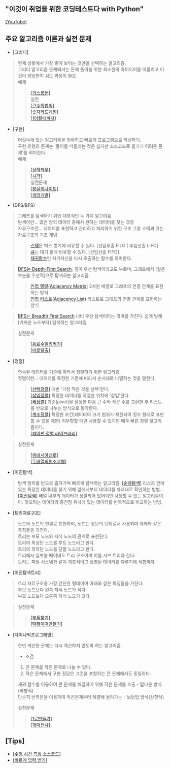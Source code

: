 ## "이것이 취업을 위한 코딩테스트다 with Python"
[[YouTube]](https://youtu.be/m-9pAwq1o3w)

## 주요 알고리즘 이론과 실전 문제
- [그리디]  
> 현재 상황에서 가장 좋아 보이는 것만을 선택하는 알고리즘.   
> 그리디 알고리즘 문제에서는 문제 풀이를 위한 최소한의 아이디어를 떠올리고 이것이 정당한지 검토 과정이 필요.   
> 예제    
>> [[거스름돈]](./greedy/거스름돈.py)   
> 실전   
>> [[큰수의법칙]](./greedy/큰수의법칙.py)   
>> [[숫자카드게임]](./greedy/숫자카드게임.py)   
>> [[1이될때까지]](./greedy/1이될때까지.py)   

- [구현]   
> 머릿속에 있는 알고리즘을 정확하고 빠르게 프로그램으로 작성하기.   
> 구현 유형의 문제는 '풀이를 떠올리는 것은 쉽지만 소스코드로 옮기기 어려운 문제'를 의미한다.   
> 예제   
>> [[상하좌우]](./구현/상하좌우.py)   
>> [[시각]](./구현/시각.py)   
> 실전문제   
>> [[왕실의나이트]](./구현/왕실의나이트.py)   
>> [[게임개발]](./구현/게임개발.py)
   
- [DFS/BFS]   
> 그래프를 탐색하기 위한 대표적인 두 가지 알고리즘   
> 탐색이란... 많은 양의 데이터 중에서 원하는 데이터를 찾는 과정  
> 자료구조란... 데이터를 표현하고 관리하고 처리하기 위한 구조
> 그중 스택과 큐는 자료구조의 기초 개념   
>> [스택](./DFS_BFS/스택예제.py)은 박스 쌓기에 비유할 수 있다. [선입후출 FILO | 후입선출 LIFO]   
>> [큐](./DFS_BFS/큐.py)는 대기 줄에 비유할 수 있다. [선입선출 FIFO]   
>> [재귀함수](./DFS_BFS/재귀함수예제.py)란 자기자신을 다시 호출하는 함수를 의미한다.
   
> [DFS는 Depth-First Search](./DFS_BFS/DFS예제.py), 깊이 우선 탐색이라고도 부르며, 그래프에서 [깊은 부분을 우선적]으로 탐색하는 알고리즘   
>> [인접 행렬(Adjacency Matrix)](./DFS_BFS/인접행렬예제.py) 2차원 배열로 그래프의 연결 관계를 표현하는 방식   
>> [인접 리스트(Adjacency List)](./DFS_BFS/인접리스트예제.py) 리스트로 그래프의 연결 관계를 표현하는 방식   
   
> [BFS는 Breadth First Search](./DFS_BFS/BFS예제.py) 너비 우선 탐색이라는 의미를 가진다. 쉽게 말해 [가까운 노드부터] 탐색하는 알고리즘   
  
> 실전문제   
>> [[음료수얼려먹기]](./DFS_BFS/음료수얼려먹기.py)   
>> [[미로탈출]](./DFS_BFS/미로탈출.py)   
   
- [정렬]   
> 연속된 데이터를 기준에 따라서 정렬하기 위한 알고리즘.   
> 정렬이란... 데이터를 특정한 기준에 따라서 순서대로 나열하는 것을 말한다.   
>> [[선택정렬]](./정렬/선택정렬.py) 매번 '가장 작은 것을 선택'한다.   
>> [[삽입정렬]](./정렬/삽입정렬.py) 특정한 데이터를 적절한 위치에 '삽입'한다.   
>> [[퀵정렬]](./정렬/퀵정렬.py) 기준(pivot)을 설정한 다음 큰 수와 작은 수를 교환한 후 리스트를 반으로 나누는 방식으로 동작한다.   
>> [[계수정렬]](./정렬/계수정렬.py) 특정한 조건(데이터의 크기 범위가 제한되어 정수 형태로 표현할 수 있을 때만) 이부합할 때만 사용할 수 있지만 매우 빠른 정렬 알고리즘이다.   
>> [[파이썬 정렬 라이브러리]](./정렬/파이썬정렬라이브러리.py)   
   
> 실전문제   
>> [[위에서아래로]](./정렬/위에서아래로.py)   
>> [[두배열의원소교체]](./정렬/두배열의원소교체.py)   
   
- [이진탐색]   
> 탐색 범위를 반으로 좁혀가며 빠르게 탐색하는 알고리즘.
> [[순차탐색]](./이진탐색/순차탐색.py) 리스트 안에 있는 특정한 데이터를 찾기 위해 앞에서부터 데이터를 차례대로 확인하는 방법.   
> [[이진탐색]](./이진탐색/이진탐색.py) 배열 내부의 데이터가 정렬되어 있어야만 사용할 수 있는 알고리즘이다. 찾으려는 데이터와 중간점 위치에 있는 데이터를 반복적으로 비교하는 방법.
> 
   
- [트리자료구조]   
> 노드와 노드의 연결로 표현하며, 노드는 정보의 단위로서 사용되며 아래와 같은 특징들을 가진다.   
> 트리는 부모 노드와 자식 노드의 관계로 표현된다.   
> 트리의 최상단 노드를 루트 노드라고 한다.   
> 트리의 최하단 노드를 단말 노드라고 한다.   
> 트리에서 일부를 떼어내도 트리 구조이며 이를 서브 트리라 한다.   
> 트리는 파일 시스템과 같이 계층적이고 정렬된 데이터를 다루기에 적합하다.   
   
- [이진탐색트리]
> 트리 자료구조중 가장 간단한 형태이며 아래와 같은 특징들을 가진다.   
> 부모 노드보다 왼쪽 자식 노드가 작다.   
> 부모 노드보다 오른쪽 자식 노드가 크다.   
   
> 실전문제   
>> [[부품찾기]](./이진탐색/부품찾기.py)   
>> [[떡볶이떡만들기]](./이진탐색/떡볶이떡만들기.py)   
   
- [다이나믹프로그래밍]   
> 한번 계산한 문제는 다시 계산하지 않도록 하는 알고리즘.   
> * 조건   
> 1. 큰 문제를 작은 문제로 나눌 수 있다.   
> 2. 작은 문제에서 구한 정답은 그것을 포함하는 큰 문제에서도 동일하다.   
>   
> 재귀 함수를 이용하여 큰 문제를 해결하기 위해 작은 문제를 호출 - 탑다운 방식(하향식)   
> 단순히 반복문을 이용하여 작은문제부터 해결해 올라가는 - 보텀업 방식(상향식)   
>   
> 실전문제   
>> [[1로만들기]](./다이나믹프로그래밍/1로만들기.py)   
>> [[개미전사]](./다이나믹프로그래밍/개미전사.py)   
## [Tips]
- [[수행 시간 측정 소스코드]](./Tips/수행시간측정소스코드.py)   
- [[빠르게 입력 받기]](./Tips/빠르게입력받기.py)   